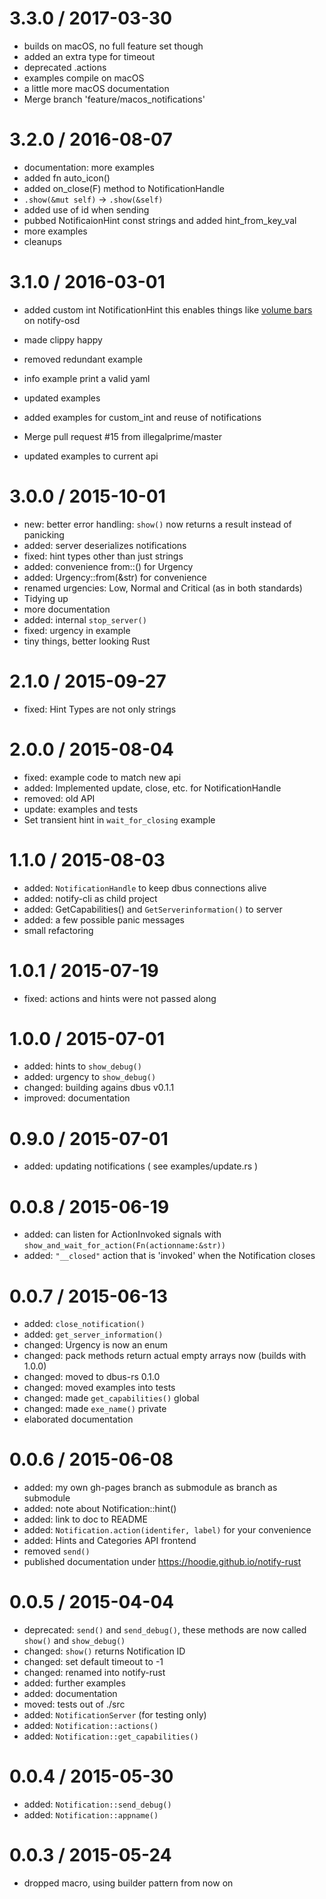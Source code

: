 
3.3.0 / 2017-03-30
==================

  * builds on macOS, no full feature set though
  * added an extra type for timeout
  * deprecated .actions
  * examples compile on macOS
  * a little more macOS documentation
  * Merge branch 'feature/macos_notifications'

3.2.0 / 2016-08-07
==================

  * documentation: more examples
  * added fn auto_icon()
  * added on_close(F) method to NotificationHandle
  * `.show(&mut self)` -> `.show(&self)`
  * added use of id when sending
  * pubbed NotificaionHint const strings and added hint_from_key_val
  * more examples
  * cleanups

3.1.0 / 2016-03-01
==================
  * added custom int NotificationHint
    this enables things like [volume bars](examples/show_volume.rs) on notify-osd

  * made clippy happy
  * removed redundant example
  * info example print a valid yaml
  * updated examples
  * added examples for custom_int and reuse of notifications
  * Merge pull request #15 from illegalprime/master
  * updated examples to current api

3.0.0 / 2015-10-01
==================

  * new: better error handling: `show()` now returns a result instead of panicking
  * added: server deserializes notifications
  * fixed: hint types other than just strings
  * added: convenience from::<str>() for Urgency
  * added: Urgency::from(&str) for convenience
  * renamed urgencies: Low, Normal and Critical (as in both standards)
  * Tidying up
  * more documentation
  * added: internal `stop_server()`
  * fixed: urgency in example
  * tiny things, better looking Rust


2.1.0 / 2015-09-27
==================

  * fixed: Hint Types are not only strings

2.0.0 / 2015-08-04
==================

  * fixed: example code to match new api
  * added: Implemented update, close, etc. for NotificationHandle
  * removed: old API
  * update: examples and tests
  * Set transient hint in `wait_for_closing` example


1.1.0 / 2015-08-03
==================

  * added: `NotificationHandle` to keep dbus connections alive
  * added: notify-cli as child project
  * added: GetCapabilities() and `GetServerinformation()` to server
  * added: a few possible panic messages
  * small refactoring

1.0.1 / 2015-07-19
==================

  * fixed: actions and hints were not passed along

1.0.0 / 2015-07-01
==================

  * added: hints to `show_debug()`
  * added: urgency to `show_debug()`
  * changed: building agains dbus v0.1.1
  * improved: documentation

0.9.0 / 2015-07-01
==================

  * added: updating notifications ( see examples/update.rs )

0.0.8 / 2015-06-19
==================

  * added: can listen for ActionInvoked signals with `show_and_wait_for_action(Fn(actionname:&str))`
  * added: `"__closed"` action that is 'invoked' when the Notification closes

0.0.7 / 2015-06-13
==================

  * added: `close_notification()`
  * added: `get_server_information()`
  * changed: Urgency is now an enum
  * changed: pack methods return actual empty arrays now (builds with 1.0.0)
  * changed: moved to dbus-rs 0.1.0
  * changed: moved examples into tests
  * changed: made `get_capabilities()` global
  * changed: made `exe_name()` private
  * elaborated documentation

0.0.6 / 2015-06-08
==================

  * added: my own gh-pages branch as submodule as branch as submodule
  * added: note about Notification::hint()
  * added: link to doc to README
  * added: `Notification.action(identifer, label)` for your convenience
  * added: Hints and Categories API frontend
  * removed `send()`
  * published documentation under https://hoodie.github.io/notify-rust

0.0.5 / 2015-04-04
==================
  * deprecated: `send()` and `send_debug()`, these methods are now called `show()` and `show_debug()`
  * changed: `show()` returns Notification ID
  * changed: set default timeout to -1
  * changed: renamed into notify-rust
  * added: further examples
  * added: documentation
  * moved: tests out of ./src
  * added: `NotificationServer` (for testing only)
  * added: `Notification::actions()`
  * added: `Notification::get_capabilities()`

0.0.4 / 2015-05-30
==================
  * added: `Notification::send_debug()`
  * added: `Notification::appname()`

0.0.3 / 2015-05-24
==================
  * dropped macro, using builder pattern from now on
